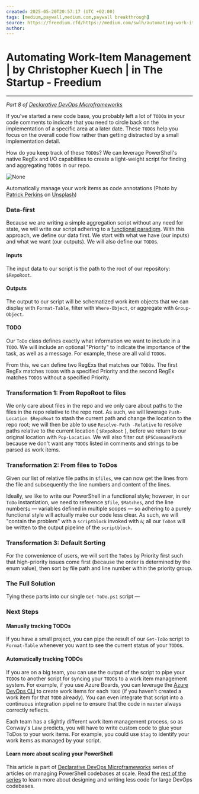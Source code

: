 ```yaml
---
created: 2025-05-20T20:57:17 (UTC +02:00)
tags: [medium,paywall,medium.com,paywall breakthrough]
source: https://freedium.cfd/https://medium.com/swlh/automating-work-item-management-fd9add6351d0
author: 
---
```


# Automating Work-Item Management | by Christopher Kuech | in The Startup - Freedium

---
_Part 8 of_ _[Declarative DevOps Microframeworks](https://medium.com/@cjkuech/declarative-devops-microframeworks-9908c8d05332)_

If you've started a new code base, you probably left a lot of `TODO`s in your code comments to indicate that you need to circle back on the implementation of a specific area at a later date. These `TODO`s help you focus on the overall code flow rather than getting distracted by a small implementation detail.

How do you keep track of these `TODO`s? We can leverage PowerShell's native RegEx and I/O capabilities to create a light-weight script for finding and aggregating `TODO`s in our repo.

![None](https://miro.medium.com/v2/resize:fit:700/0*HmzBGsQb3JnaRH8S)

Automatically manage your work items as code annotations (Photo by [Patrick Perkins](https://unsplash.com/@pperkins?utm_source=unsplash&utm_medium=referral&utm_content=creditCopyText) on [Unsplash](https://unsplash.com/search/photos/board-post-it?utm_source=unsplash&utm_medium=referral&utm_content=creditCopyText))

### Data-first

Because we are writing a simple aggregation script without any need for state, we will write our script adhering to a [functional paradigm](https://medium.com/@cjkuech/functional-programming-in-powershell-876edde1aadb). With this approach, we define our data first. We start with what we have (our inputs) and what we want (our outputs). We will also define our `TODO`s.

#### Inputs

The input data to our script is the path to the root of our repository: `$RepoRoot`.

#### Outputs

The output to our script will be schematized work item objects that we can display with `Format-Table`, filter with `Where-Object`, or aggregate with `Group-Object`.

#### TODO

Our `ToDo` class defines exactly what information we want to include in a `TODO`. We will include an optional "Priority" to indicate the importance of the task, as well as a message. For example, these are all valid `TODO`s.

From this, we can define two RegExs that matches our `TODO`s. The first RegEx matches `TODO`s with a specified Priority and the second RegEx matches `TODO`s without a specified Priority.

### Transformation 1: From RepoRoot to files

We only care about files in the repo and we only care about paths to the files in the repo relative to the repo root. As such, we will leverage `Push-Location $RepoRoot` to stash the current path and change the location to the repo root; we will then be able to use `Resolve-Path -Relative` to resolve paths relative to the current location ( `$RepoRoot` ), before we return to our original location with `Pop-Location`. We will also filter out `$PSCommandPath` because we don't want any `TODO`s listed in comments and strings to be parsed as work items.

### Transformation 2: From files to ToDos

Given our list of relative file paths in `$files`, we can now get the lines from the file and subsequently the line numbers and content of the lines.

Ideally, we like to write our PowerShell in a functional style; however, in our `ToDo` instantiation, we need to reference `$file`, `$Matches`, and the line number`$i` — variables defined in multiple scopes — so adhering to a purely functional style will actually make our code less clear. As such, we will "contain the problem" with a `scriptblock` invoked with `&`; all our `ToDo`s will be written to the output pipeline of the `scriptblock`.

### Transformation 3: Default Sorting

For the convenience of users, we will sort the `ToDo`s by Priority first such that high-priority issues come first (because the order is determined by the enum value), then sort by file path and line number within the priority group.

### The Full Solution

Tying these parts into our single `Get-ToDo.ps1` script —

### Next Steps

#### Manually tracking TODOs

If you have a small project, you can pipe the result of our `Get-ToDo` script to `Format-Table` whenever you want to see the current status of your `TODO`s.

#### Automatically tracking TODOs

If you are on a big team, you can use the output of the script to pipe your `TODO`s to another script for syncing your `TODO`s to a work item management system. For example, if you use Azure Boards, you can leverage the [Azure DevOps CLI](https://github.com/Azure/azure-devops-cli-extension) to create work items for each `TODO` (if you haven't created a work item for that `TODO` already). You can even integrate that script into a continuous integration pipeline to ensure that the code in `master` always correctly reflects.

Each team has a slightly different work item management process, so as Conway's Law predicts, you will have to write custom code to glue your ToDos to your work items. For example, you could use `$tag` to identify your work items as managed by your script.

#### Learn more about scaling your PowerShell

This article is part of [Declarative DevOps Microframeworks](https://medium.com/@cjkuech/declarative-devops-microframeworks-9908c8d05332) series of articles on managing PowerShell codebases at scale. Read the [rest of the series](https://medium.com/@cjkuech/declarative-devops-microframeworks-9908c8d05332) to learn more about designing and writing less code for large DevOps codebases.
